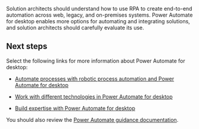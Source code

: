 Solution architects should understand how to use RPA to create end-to-end automation across web, legacy, and on-premises systems. Power Automate for desktop enables more options for automating and integrating solutions, and solution architects should carefully evaluate its use.

## Next steps

Select the following links for more information about Power Automate for desktop:

- [Automate processes with robotic process automation and Power Automate for desktop](/training/paths/work-automation-flow/?azure-portal=true) 

- [Work with different technologies in Power Automate for desktop](/training/paths/pad-work-different-technologies/?azure-portal=true) 

- [Build expertise with Power Automate for desktop](/training/paths/pad-build-expertise/?azure-portal=true) 

You should also review the [Power Automate guidance documentation](/power-automate/guidance/?azure-portal=true).
